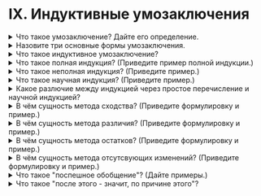 # IX. Индуктивные умозаключения

<details>
  <summary>Что такое умозаключение? Дайте его определение.</summary>

  Умозаключение - это логическое действие посредством которого из двух или нескольких суждений мы получаем новое суждение.

</details>

<details>
  <summary>Назовите три основные формы умозаключения.</summary>

  Дедуктивные, индуктивные и энтимема.

</details>

<details>
  <summary>Что такое индуктивное умозаключение?</summary>

  Индукция - это такое умозаключение посредством которого из единичных или частных посылок мы получаем общий вывод.

</details>

<details>
  <summary>Что такое полная индукция? (Приведите пример полной индукции.)</summary>

  Полная индукция - это такой вид индуктивного умозаключения, посредством которого мы получаем общий вывод из посылок, исчерпывающих все случаи данного явления.

  Пример:
  В прошлый понедельник, вторник и т. д. температура воздуха была ниже 20.
  Но понедельник, вторник и т. д. составляют всю неделю.
  Следовательно, всю прошлую неделю температура воздуха была ниже 20.

</details>

<details>
  <summary>Что такое неполная индукция? (Приведите пример.)</summary>

  Неполная индукция - это такой вид индуктивного умозаключения, посредством которого общий вывод получается из посылок, не охватывающих всех случаев изучаемого фвления.

  Пример:
  Все ученые - рассеяные.

</details>

<details>
  <summary>Что такое научная индукция? (Приведите пример.)</summary>

  Научная индукция - это такой вид индуктивного умозаключения, посредством которого делается общий вывод относительно всех предметов какого-либо класса на основе исследования существнных свойств и причинн связей части предметов данного класса.

</details>

<details>
  <summary>Какое разлючие между индукцией через простое перечисление и научной индукцией?</summary>

  При научной индукции исследования должны доказать сущесственные свойства предметов.

</details>

<details>
  <summary>В чём сущность метода сходства? (Приведите формулировку и пример.)</summary>

  Если наблюдаемые случаи какого-либо явления имеют общим лишь одно обстоятельство, то оно и есть причина данного явления.

  Пример:
  При прохождении света через разные прозрачные предметы наблюдается радуга. Соответсвенно явление должно иметь одну и туже причину для всех предметов.

</details>

<details>
  <summary>В чём сущность метода различия? (Приведите формулировку и пример.)</summary>

</details>

<details>
  <summary>В чём сущность метода остатков? (Приведите формулировку и пример.)</summary>

</details>

<details>
  <summary>В чём сущность метода отсутсвующих изменений? (Приведите формулировку и пример.)</summary>

</details>

<details>
  <summary>Что такое "поспешное обобщение"? (Дайте примеры.)</summary>

</details>

<details>
  <summary>Что такое "после этого - значит, по причине этого"?</summary>

</details>
